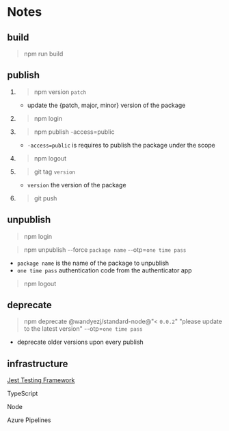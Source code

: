 # Notes

## build

> npm run build

## publish

1. > npm version `patch`
    * update the {patch, major, minor} version of the package

1. > npm login

1. > npm publish -access=public

    * `-access=public` is requires to publish the package under the scope

1. > npm logout

1. > git tag `version`
    * `version` the version of the package
1. > git push

## unpublish

> npm login

> npm unpublish --force `package name` --otp=`one time pass`

* `package name` is the name of the package to unpublish
* `one time pass` authentication code from the authenticator app

> npm logout

## deprecate

> npm deprecate @wandyezj/standard-node@"< `0.0.2`" "please update to the latest version" --otp=`one time pass`

* deprecate older versions upon every publish

## infrastructure

[Jest Testing Framework](https://jestjs.io/)

TypeScript

Node

Azure Pipelines
